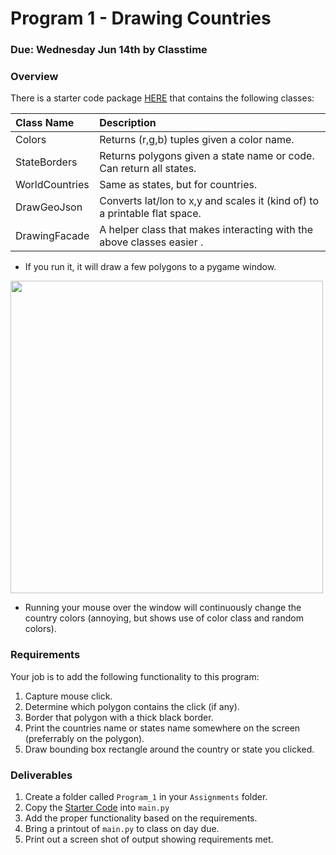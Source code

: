 Program 1 - Drawing Countries
=========

### Due: Wednesday Jun 14th by Classtime


### Overview

There is a starter code package [HERE](https://github.com/rugbyprof/4553-Spatial-DS/blob/master/Resources/Pygame/10-basic_geo_draw.py) that contains the following classes:

| Class Name     | Description       |
|:---------------|:----------------------------------------------------------------------------------|
| Colors         | Returns (r,g,b) tuples given a color name.   |
| StateBorders    | Returns polygons given a state name or code. Can return all states.   |
| WorldCountries  | Same as states, but for countries.    |
| DrawGeoJson     | Converts lat/lon to x,y and scales it (kind of) to a printable flat space. |
| DrawingFacade   | A helper class that makes interacting with the above classes easier . |

- If you run it, it will draw a few polygons to a pygame window. 

<img src="https://d3vv6lp55qjaqc.cloudfront.net/items/3n0e09001d2f2Y1y3d0k/Screenshot%202017-06-12%2014.17.16.png" width="500">

- Running your mouse over the window will continuously change the country colors (annoying, but shows use of color class and random colors). 

### Requirements

Your job is to add the following functionality to this program:
1. Capture mouse click.
2. Determine which polygon contains the click (if any).
3. Border that polygon with a thick black border.
4. Print the countries name or states name somewhere on the screen (preferrably on the polygon).
5. Draw bounding box rectangle around the country or state you clicked.

### Deliverables

1. Create a folder called `Program_1` in your `Assignments` folder.
2. Copy the [Starter Code](https://github.com/rugbyprof/4553-Spatial-DS/blob/master/Resources/Pygame/10-basic_geo_draw.py) into `main.py`
3. Add the proper functionality based on the requirements. 
4. Bring a printout of `main.py` to class on day due.
5. Print out a screen shot of output showing requirements met. 
